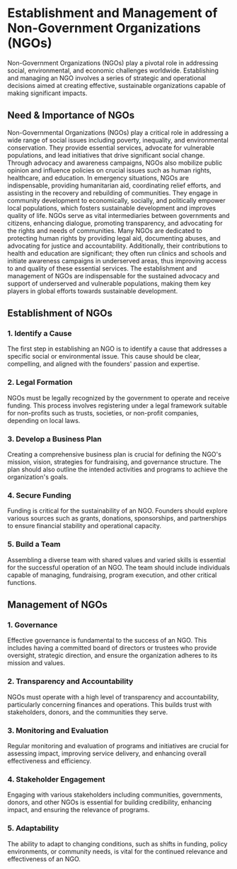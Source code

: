 # Establishment and Management of Non-Government Organizations (NGOs)

Non-Government Organizations (NGOs) play a pivotal role in addressing social, environmental, and economic challenges worldwide. Establishing and managing an NGO involves a series of strategic and operational decisions aimed at creating effective, sustainable organizations capable of making significant impacts.
## Need & Importance of NGOs

Non-Governmental Organizations (NGOs) play a critical role in addressing a wide range of social issues including poverty, inequality, and environmental conservation. They provide essential services, advocate for vulnerable populations, and lead initiatives that drive significant social change. Through advocacy and awareness campaigns, NGOs also mobilize public opinion and influence policies on crucial issues such as human rights, healthcare, and education. In emergency situations, NGOs are indispensable, providing humanitarian aid, coordinating relief efforts, and assisting in the recovery and rebuilding of communities. They engage in community development to economically, socially, and politically empower local populations, which fosters sustainable development and improves quality of life. NGOs serve as vital intermediaries between governments and citizens, enhancing dialogue, promoting transparency, and advocating for the rights and needs of communities. Many NGOs are dedicated to protecting human rights by providing legal aid, documenting abuses, and advocating for justice and accountability. Additionally, their contributions to health and education are significant; they often run clinics and schools and initiate awareness campaigns in underserved areas, thus improving access to and quality of these essential services. The establishment and management of NGOs are indispensable for the sustained advocacy and support of underserved and vulnerable populations, making them key players in global efforts towards sustainable development.


## Establishment of NGOs

### 1. Identify a Cause
The first step in establishing an NGO is to identify a cause that addresses a specific social or environmental issue. This cause should be clear, compelling, and aligned with the founders' passion and expertise.

### 2. Legal Formation
NGOs must be legally recognized by the government to operate and receive funding. This process involves registering under a legal framework suitable for non-profits such as trusts, societies, or non-profit companies, depending on local laws.

### 3. Develop a Business Plan
Creating a comprehensive business plan is crucial for defining the NGO's mission, vision, strategies for fundraising, and governance structure. The plan should also outline the intended activities and programs to achieve the organization's goals.

### 4. Secure Funding
Funding is critical for the sustainability of an NGO. Founders should explore various sources such as grants, donations, sponsorships, and partnerships to ensure financial stability and operational capacity.

### 5. Build a Team
Assembling a diverse team with shared values and varied skills is essential for the successful operation of an NGO. The team should include individuals capable of managing, fundraising, program execution, and other critical functions.

## Management of NGOs

### 1. Governance
Effective governance is fundamental to the success of an NGO. This includes having a committed board of directors or trustees who provide oversight, strategic direction, and ensure the organization adheres to its mission and values.

### 2. Transparency and Accountability
NGOs must operate with a high level of transparency and accountability, particularly concerning finances and operations. This builds trust with stakeholders, donors, and the communities they serve.

### 3. Monitoring and Evaluation
Regular monitoring and evaluation of programs and initiatives are crucial for assessing impact, improving service delivery, and enhancing overall effectiveness and efficiency.

### 4. Stakeholder Engagement
Engaging with various stakeholders including communities, governments, donors, and other NGOs is essential for building credibility, enhancing impact, and ensuring the relevance of programs.

### 5. Adaptability
The ability to adapt to changing conditions, such as shifts in funding, policy environments, or community needs, is vital for the continued relevance and effectiveness of an NGO.

